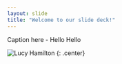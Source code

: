 ```yaml
---
layout: slide
title: "Welcome to our slide deck!"
---
```


Caption here - Hello Hello 

![Lucy Hamilton](https://avatars.githubusercontent.com/u/116550008?s=400&v=4)
{: .center}
